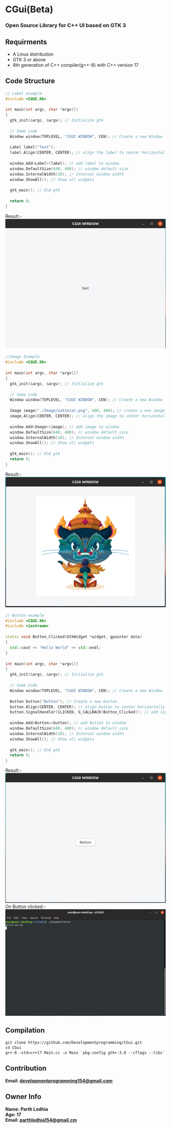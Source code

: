 # CGui(Beta)

### Open Source Library for C++ UI based on GTK 3

## Requirments
* A Linux distribution
* GTK 3 or above
* 8th generation of C++ compiler(g++-8) with C++ version 17

## Code Structure
```C++
// Label example
#include <CGUI.hh>

int main(int argc, char *argv[])
{
  gtk_init(&argc, &argv); // Initialize gtk
  
  // Some code
  Window window(TOPLEVEL, "CGUI WINDOW", CEN); // Create a new Window
  
  Label label("Text");
  label.Align(CENTER, CENTER); // align the label to center horizontally and vertically
  
  window.Add<Label>(label); // add label to window
  window.DefaultSize(640, 480); // window default size
  window.InternalWidth(10); // Internal window width
  window.ShowAll(); // Show all widgets 
  
  gtk_main(); // End gtk

  return 0;
}
```
Result:-<br>
![ExampleOne](https://github.com/Developmentprogramming/CGui/blob/master/Examples/ExampleOne.png)

```C++
//Image Example
#include <CGUI.hh>

int main(int argc, char *argv[])
{
  gtk_init(&argc, &argv); // Initialize gtk
  
  // Some Code
  Window window(TOPLEVEL, "CGUI WINDOW", CEN); // Create a new Window
  
  Image image("./Image/yaktocat.png", 400, 400); // create a new image at scale of 400X400
  image.Align(CENTER, CENTER); // align the image to center horizontally and vertically
  
  window.Add<Image>(image); // add image to window
  window.DefaultSize(640, 480); // window default size
  window.InternalWidth(10); // Internal window width
  window.ShowAll(); // Show all widgets 
  
  gtk_main(); // End gtk
  return 0;
}
```
Result:- <br>
![ExampleTwo](https://github.com/Developmentprogramming/CGui/blob/master/Examples/ExampleTwo.png)

```C++ 
// Button example
#include <CGUI.hh>
#include <iostream>

static void Button_Clicked(GtkWidget *widget, gpointer data)
{
  std::cout << "Hello World" << std::endl;
}

int main(int argc, char *argv[])
{
  gtk_init(&argc, &argv); // Initialize gtk
  
  // Some Code
  Window window(TOPLEVEL, "CGUI WINDOW", CEN); // Create a new Window
  
  Button button("Button"); // Create a new button
  button.Align(CENTER, CENTER); // align button to center horizontally and vertically
  button.SignalHandler(CLICKED, G_CALLBACK(Button_Clicked)); // add signal handler
  
  window.Add<Button>(button); // add button to window
  window.DefaultSize(640, 480); // window default size
  window.InternalWidth(10); // Internal window width
  window.ShowAll(); // Show all widgets
  
  gtk_main(); // End gtk
  return 0;
}
```
Result:- <br>
![ExampleThree](https://github.com/Developmentprogramming/CGui/blob/master/Examples/ExampleThree.png)<br>
On Button clicked:- <br>
![ExampleThreeButtonClicked](https://github.com/Developmentprogramming/CGui/blob/master/Examples/ExampleThreeButtonClicked.png)

## Compilation
```
git clone https://github.com/Developmentprogramming/CGui.git
cd CGui
g++-8 -std=c++17 Main.cc -o Main `pkg-config gtk+-3.0 --cflags --libs`
```
## Contribution
**Email: developmentprogramming154@gmail.com**

## Owner Info
**Name: Parth Lodhia** <br>
**Age: 17** <br>
**Email: parthlodhia154@gmail.cm**
